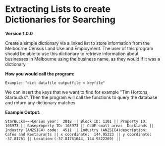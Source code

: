 # Extracting Lists to create Dictionaries for Searching

**Version 1.0.0**

Create a simple dictionary via a linked list to store information from the Melbourne Census Land Use and Employment. The user of this program should be able to use this dictionary to retrieve information about businesses in Melbourne using the business name, as they would if it was a dictionary. 

**How you would call the program:**
```
Example: "dict datafile outputfile < keyfile"
```
We can insert the keys that we want to find for example "Tim Hortons, Starbucks".
Then the program will call the functions to query the database and return any dictionary matches

**Example Output:**

```
StarBucks−−>Census year:  2018 || Block ID: 1101 || Property ID: 108973 || Baseproperty ID: 108973 || CLUE small area:  Docklands || Industry (ANZSIC4) code:  4511 || Industry (ANZSIC4)description:  Cafes and Restaurants || x coordinate:  144.95223 || y coordinate:  -37.81761 || Location:(-37.81761044, 144.9522269) ||

```